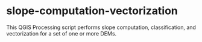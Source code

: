 # slope-computation-vectorization
This QGIS Processing script performs slope computation, classification, and vectorization for a set of one or more DEMs.
